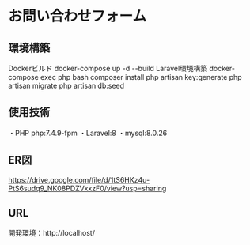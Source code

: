 # お問い合わせフォーム

## 環境構築 
Dockerビルド
docker-compose up -d --build
Laravel環境構築
docker-compose exec php bash
composer install
php artisan key:generate
php artisan migrate
php artisan db:seed

## 使用技術 
・PHP php:7.4.9-fpm 
・Laravel:8 
・mysql:8.0.26

## ER図 
https://drive.google.com/file/d/1tS6HKz4u-PtS6sudq9_NK08PDZVxxzF0/view?usp=sharing

## URL 
開発環境：http://localhost/
